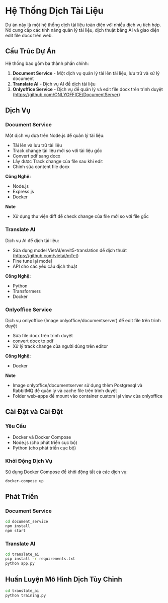# Hệ Thống Dịch Tài Liệu

Dự án này là một hệ thống dịch tài liệu toàn diện với nhiều dịch vụ tích hợp. Nó cung cấp các tính năng quản lý tài liệu, dịch thuật bằng AI và giao diện edit file docx trên web.

## Cấu Trúc Dự Án

Hệ thống bao gồm ba thành phần chính:

1. **Document Service** - Một dịch vụ quản lý tải lên tài liệu, lưu trữ và xử lý document
2. **Translate AI** - Dịch vụ AI để dịch tài liệu
3. **Onlyoffice Service** - Dịch vụ để quản lý và edit file docx trên trình duyệt (https://github.com/ONLYOFFICE/DocumentServer)

## Dịch Vụ

### Document Service

Một dịch vụ dựa trên Node.js để quản lý tài liệu:

- Tải lên và lưu trữ tài liệu
- Track change tài liệu mới so với tài liệu gốc
- Convert pdf sang docx
- Lấy được Track change của file sau khi edit
- Chỉnh sửa content file docx

**Công Nghệ:**
- Node.js
- Express.js
- Docker

**Note**
- Xử dụng thư viện diff để check change của file mới so với file gốc

### Translate AI

Dịch vụ AI để dịch tài liệu:

- Sửa dụng model VietAI/envit5-translation để dịch thuật (https://github.com/vietai/mTet)
- Fine tune lại model
- API cho các yêu cầu dịch thuật

**Công Nghệ:**
- Python
- Transformers
- Docker

### Onlyoffice Service

Dịch vụ onlyoffice (Image onlyoffice/documentserver) để edit file trên trình duyệt

- Sửa file docx trên trình duyệt
- convert docx to pdf
- Xử lý track change của người dùng trên editor

**Công Nghệ:**
- Docker

**Note**
- Image onlyoffice/documentserver sử dụng thêm Postgresql và RabbitMQ để quản lý và cache file trên trình duyệt
- Folder web-apps để mount vào container custom lại view của onlyoffice

## Cài Đặt và Cài Đặt

### Yêu Cầu

- Docker và Docker Compose
- Node.js (cho phát triển cục bộ)
- Python (cho phát triển cục bộ)

### Khởi Động Dịch Vụ

Sử dụng Docker Compose để khởi động tất cả các dịch vụ:

```bash
docker-compose up
```

## Phát Triển

### Document Service

```bash
cd document_service
npm install
npm start
```

### Translate AI

```bash
cd translate_ai
pip install -r requirements.txt
python app.py
```

## Huấn Luyện Mô Hình Dịch Tùy Chỉnh

```bash
cd translate_ai
python training.py
```
